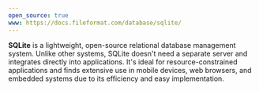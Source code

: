 ```yaml
---
open_source: true
www: https://docs.fileformat.com/database/sqlite/
---
```


**SQLite** is a lightweight, open-source relational database management system. Unlike other systems, SQLite doesn't need a separate server and integrates directly into applications. It's ideal for resource-constrained applications and finds extensive use in mobile devices, web browsers, and embedded systems due to its efficiency and easy implementation.